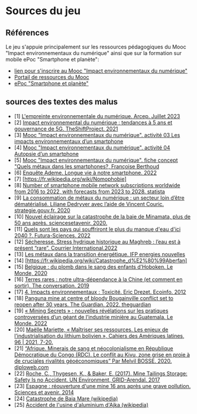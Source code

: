 # Sources du jeu
## Références
Le jeu s'appuie principalement sur les ressources pédagogiques du Mooc "Impact environnementaux du numérique" ainsi que sur la formation sur mobile ePoc "Smartphone et planète":

- [lien pour s'inscrire au Mooc "Impact environnementaux du numérique"](https://www.fun-mooc.fr/fr/cours/impacts-environnementaux-du-numerique/)
- [Portail de ressources du Mooc](https://learninglab.gitlabpages.inria.fr/mooc-impacts-num/mooc-impacts-num-ressources/index.html)
- [ePoc "Smartphone et planète"](https://epoc.inria.fr/epocs/E007MM/)

## sources des textes des malus
- [1] [L'empreinte environnementale du numérique. Arcep. Juillet 2023](https://www.arcep.fr/la-regulation/grands-dossiers-thematiques-transverses/lempreinte-environnementale-du-numerique.html)
- [2] [Impact environnemental du numérique : tendances à 5 ans et gouvernance de 5G. TheShiftProject. 2021](https://learninglab.gitlabpages.inria.fr/mooc-impacts-num/mooc-impacts-num-ressources/Partie1/FichesActivite/Capsule_Partie1_3Mesurer.pdf)
- [3] [Mooc "Impact environnementaux du numérique". activité 03 Les impacts environnementaux d’un smartphone](https://learninglab.gitlabpages.inria.fr/mooc-impacts-num/mooc-impacts-num-ressources/Partie2/Activites/Capsule_Partie2_2_Comprendre/story.html)
- [4] [Mooc "Impact environnementaux du numérique". activité 04 Autopsie d’un smartphone](https://learninglab.gitlabpages.inria.fr/mooc-impacts-num/mooc-impacts-num-ressources/Partie2/Activites/Capsule_Partie2_3_Mesurer2/story.html)
- [5] [Mooc "Impact environnementaux du numérique". fiche concept "Quels métaux dans les smartphones?, Françoise Berthoud](https://learninglab.gitlabpages.inria.fr/mooc-impacts-num/mooc-impacts-num-ressources/Partie2/FichesConcept/FC2.3.1-QuelsMinerauxPourUnSmartphone-MoocImpactNum.html)
- [6] [Enquête Ademe. Longue vie à notre smartphone. 2022](https://librairie.ademe.fr/consommer-autrement/5782-longue-vie-a-notre-smartphone--9791029718830.html)
- [7] [https://fr.wikipedia.org/wiki/Nomophobie]
- [8] [Number of smartphone mobile network subscriptions worldwide from 2016 to 2022, with forecasts from 2023 to 2028. statista](https://www.statista.com/statistics/330695/number-of-smartphone-users-worldwide/)
- [9] [La consommation de métaux du numérique : un secteur loin d’être dématérialisé. Liliane Dedryver avec l’aide de Vincent Couric. strategie.gouv.fr. 2020](https://www.strategie.gouv.fr/sites/strategie.gouv.fr/files/atoms/files/fs-2020-dt-consommation-metaux-du-numerique-juin.pdf)
- [10] [Nouvel éclairage sur la catastrophe de la baie de Minamata, plus de 50 ans après. sciencesetavenir. 2020.](https://www.sciencesetavenir.fr/nature-environnement/pollution/nouvel-eclairage-sur-la-catastrophe-de-la-baie-de-minamata-plus-de-50-ans-apres_141768)
- [11] [Quels sont les pays qui souffriront le plus du manque d'eau d'ici 2040 ?. Futura-Sciences. 2022](https://www.futura-sciences.com/planete/actualites/rechauffement-climatique-sont-pays-souffriront-plus-manque-eau-ici-2040-101814)
- [12] [Sécheresse. Stress hydrique historique au Maghreb : l’eau est à présent “rare”. Courrier International.2022 ](https://www.courrierinternational.com/article/secheresse-stress-hydrique-historique-au-maghreb-l-eau-est-a-present-rare)
- [13] [Les métaux dans la transition énergétique. IFP energies nouvelles](https://www.ifpenergiesnouvelles.fr/enjeux-et-prospective/decryptages/climat-environnement-et-economie-circulaire/les-metaux-transition-energetique)
- [14] [https://fr.wikipedia.org/wiki/Catastrophe_d%E2%80%99Aberfan]
- [15] [Belgique : du plomb dans le sang des enfants d’Hoboken. Le Monde, 2020](https://www.lemonde.fr/planete/article/2020/09/24/belgique-du-plomb-dans-le-sang-des-enfants-d-hoboken_6053489_3244.html)
- [16] [Terres rares : notre ultra-dépendance à la Chine (et comment en sortir). The conversation. 2019](https://theconversation.com/terres-rares-notre-ultra-dependance-a-la-chine-et-comment-en-sortir-125855)
- [17] [4. Impacts environnementaux : Toxicité. Eric Drezet. Ecoinfo. 2012](https://ecoinfo.cnrs.fr/2012/11/09/4-impacts-environnementaux)
- [18] [Panguna mine at centre of bloody Bougainville conflict set to reopen after 30 years. The Guardian. 2022. theguardian](https://www.theguardian.com/world/2022/feb/11/panguna-mine-at-centre-of-bloody-bougainville-conflict-set-to-reopen-after-30-years)
- [19] [« Mining Secrets » : nouvelles révélations sur les pratiques controversées d’un géant de l’industrie minière au Guatemala. Le Monde. 2022](https://www.lemonde.fr/international/article/2022/03/06/mining-secrets-nouvelles-revelations-sur-les-pratiques-controversees-d-un-geant-de-l-industrie-miniere-au-guatemala_6116375_3210.html)
- [20] [Maëlle Mariette, « Maîtriser ses ressources. Les enjeux de l’industrialisation du lithium bolivien », Cahiers des Amériques latines, 96 | 2021, 7-20.](https://journals.openedition.org/cal/12424)
- [21] [“Afrique. Minerais de sang et néocolonialisme en République Démocratique du Congo (RDC). Le conflit au Kivu, zone grise en proie à de cruciales rivalités géoéconomiques” Par Melvil BOSSE. 2020. diploweb.com](https://www.diploweb.com/Afrique-Minerais-de-sang-et-neocolonialisme-en-Republique-Democratique-du-Congo-RDC.html)
- [22] [Roche, C., Thygesen, K., & Baker, E. (2017). Mine Tailings Storage: Safety Is no Accident. UN Environment, GRID-Arendal. 2017](https://miningwatch.ca/sites/default/files/2017-11-unepgrid-minetailingssafety-finalreport_0.pdf)
- [23] [Espagne : réouverture d'une mine 16 ans après une grave pollution. Sciences et avenir. 2014](https://www.sciencesetavenir.fr/nature-environnement/espagne-reouverture-d-une-mine-16-ans-apres-une-grave-pollution_13486)
- [24] [Catastrophe de Baia Mare (wikipedia)](https://fr.wikipedia.org/wiki/Catastrophe_de_Baia_Mare )
- [25] [Accident de l'usine d'aluminium d'Ajka (wikipedia)](https://fr.wikipedia.org/wiki/Accident_de_l%27usine_d%27aluminium_d%27Ajka)
